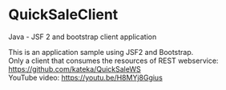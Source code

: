 # QuickSaleClient
Java - JSF 2 and bootstrap client application

This is an application sample using JSF2 and Bootstrap.<br>
Only a client that consumes the resources of REST webservice: https://github.com/kateka/QuickSaleWS <br>
YouTube video: https://youtu.be/H8MYj8Ggius
